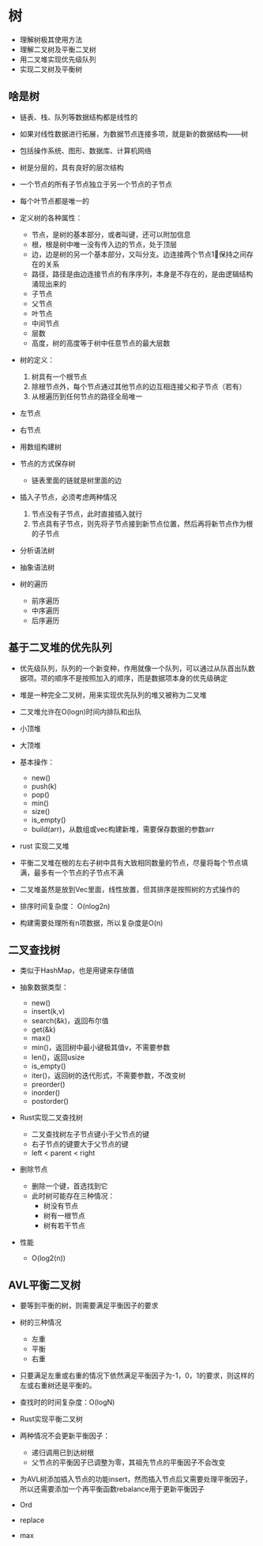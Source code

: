 # 树

- 理解树极其使用方法
- 理解二叉树及平衡二叉树
- 用二叉堆实现优先级队列
- 实现二叉树及平衡树

## 啥是树

- 链表、栈、队列等数据结构都是线性的

- 如果对线性数据进行拓展，为数据节点连接多项，就是新的数据结构——树

- 包括操作系统、图形、数据库、计算机网络

- 树是分层的，具有良好的层次结构

- 一个节点的所有子节点独立于另一个节点的子节点

- 每个叶节点都是唯一的

- 定义树的各种属性：
  - 节点，是树的基本部分，或者叫键，还可以附加信息
  - 根，根是树中唯一没有传入边的节点，处于顶层
  - 边，边是树的另一个基本部分，又叫分支。边连接两个节点1⃣️保持之间存在的关系
  - 路径，路径是由边连接节点的有序序列，本身是不存在的，是由逻辑结构涌现出来的
  - 子节点
  - 父节点
  - 叶节点
  - 中间节点
  - 层数
  - 高度，树的高度等于树中任意节点的最大层数

- 树的定义：
  1. 树具有一个根节点
  2. 除根节点外，每个节点通过其他节点的边互相连接父和子节点（若有）
  3. 从根遍历到任何节点的路径全局唯一

- 左节点
- 右节点

- 用数组构建树

- 节点的方式保存树
  - 链表里面的链就是树里面的边

- 插入子节点，必须考虑两种情况
  1. 节点没有子节点，此时直接插入就行
  2. 节点具有子节点，则先将子节点接到新节点位置，然后再将新节点作为根的子节点

- 分析语法树

- 抽象语法树

- 树的遍历
  - 前序遍历
  - 中序遍历
  - 后序遍历

## 基于二叉堆的优先队列

- 优先级队列，队列的一个新变种，作用就像一个队列，可以通过从队首出队数据项。项的顺序不是按照加入的顺序，而是数据项本身的优先级确定

- 堆是一种完全二叉树，用来实现优先队列的堆又被称为二叉堆

- 二叉堆允许在O(logn)时间内排队和出队

- 小顶堆

- 大顶堆

- 基本操作：
  - new()
  - push(k)
  - pop()
  - min()
  - size()
  - is_empty()
  - build(arr)，从数组或vec构建新堆，需要保存数据的参数arr

- rust 实现二叉堆

- 平衡二叉堆在根的左右子树中具有大致相同数量的节点，尽量将每个节点填满，最多有一个节点的子节点不满

- 二叉堆虽然是放到Vec里面，线性放置，但其排序是按照树的方式操作的

- 排序时间复杂度： O(nlog2n)

- 构建需要处理所有n项数据，所以复杂度是O(n)

## 二叉查找树

- 类似于HashMap，也是用键来存储值

- 抽象数据类型：
  - new()
  - insert(k,v)
  - search(&k)，返回布尔值
  - get(&k)
  - max()
  - min()，返回树中最小键极其值v，不需要参数
  - len()，返回usize
  - is_empty()
  - iter()，返回树的迭代形式，不需要参数，不改变树
  - preorder()
  - inorder()
  - postorder()

- Rust实现二叉查找树
  - 二叉查找树左子节点键小于父节点的键
  - 右子节点的键要大于父节点的键
  - left < parent < right

- 删除节点
  - 删除一个键，首选找到它
  - 此时树可能存在三种情况：
    - 树没有节点
    - 树有一根节点
    - 树有若干节点

- 性能
  - O(log2(n))

## AVL平衡二叉树

- 要等到平衡的树，则需要满足平衡因子的要求

- 树的三种情况
  - 左重
  - 平衡
  - 右重

- 只要满足左重或右重的情况下依然满足平衡因子为-1，0，1的要求，则这样的左或右重树还是平衡的。

- 查找时的时间复杂度：O(logN)

- Rust实现平衡二叉树

- 两种情况不会更新平衡因子：
  - 递归调用已到达树根
  - 父节点的平衡因子已调整为零，其祖先节点的平衡因子不会改变

- 为AVL树添加插入节点的功能insert，然而插入节点后又需要处理平衡因子，所以还需要添加一个再平衡函数rebalance用于更新平衡因子

- Ord

- replace

- max
